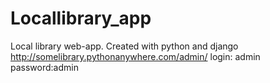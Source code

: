 # Locallibrary_app
Local library web-app. Created with python and django
http://somelibrary.pythonanywhere.com/admin/
login: admin password:admin
